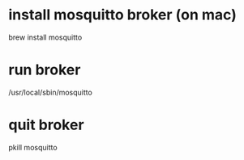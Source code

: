 # install mosquitto broker (on mac)
brew install mosquitto

# run broker
/usr/local/sbin/mosquitto

# quit broker
pkill mosquitto